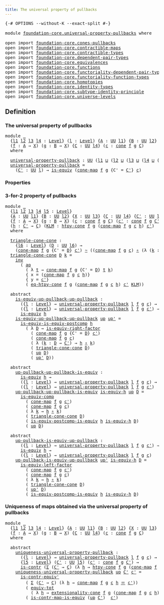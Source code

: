 ```yaml
---
title: The universal property of pullbacks
---
```


<pre class="Agda"><a id="61" class="Symbol">{-#</a> <a id="65" class="Keyword">OPTIONS</a> <a id="73" class="Pragma">--without-K</a> <a id="85" class="Pragma">--exact-split</a> <a id="99" class="Symbol">#-}</a>

<a id="104" class="Keyword">module</a> <a id="111" href="foundation-core.universal-property-pullbacks.html" class="Module">foundation-core.universal-property-pullbacks</a> <a id="156" class="Keyword">where</a>

<a id="163" class="Keyword">open</a> <a id="168" class="Keyword">import</a> <a id="175" href="foundation-core.cones-pullbacks.html" class="Module">foundation-core.cones-pullbacks</a>
<a id="207" class="Keyword">open</a> <a id="212" class="Keyword">import</a> <a id="219" href="foundation-core.contractible-maps.html" class="Module">foundation-core.contractible-maps</a>
<a id="253" class="Keyword">open</a> <a id="258" class="Keyword">import</a> <a id="265" href="foundation-core.contractible-types.html" class="Module">foundation-core.contractible-types</a>
<a id="300" class="Keyword">open</a> <a id="305" class="Keyword">import</a> <a id="312" href="foundation-core.dependent-pair-types.html" class="Module">foundation-core.dependent-pair-types</a>
<a id="349" class="Keyword">open</a> <a id="354" class="Keyword">import</a> <a id="361" href="foundation-core.equivalences.html" class="Module">foundation-core.equivalences</a>
<a id="390" class="Keyword">open</a> <a id="395" class="Keyword">import</a> <a id="402" href="foundation-core.functions.html" class="Module">foundation-core.functions</a>
<a id="428" class="Keyword">open</a> <a id="433" class="Keyword">import</a> <a id="440" href="foundation-core.functoriality-dependent-pair-types.html" class="Module">foundation-core.functoriality-dependent-pair-types</a>
<a id="491" class="Keyword">open</a> <a id="496" class="Keyword">import</a> <a id="503" href="foundation-core.functoriality-function-types.html" class="Module">foundation-core.functoriality-function-types</a>
<a id="548" class="Keyword">open</a> <a id="553" class="Keyword">import</a> <a id="560" href="foundation-core.homotopies.html" class="Module">foundation-core.homotopies</a>
<a id="587" class="Keyword">open</a> <a id="592" class="Keyword">import</a> <a id="599" href="foundation-core.identity-types.html" class="Module">foundation-core.identity-types</a>
<a id="630" class="Keyword">open</a> <a id="635" class="Keyword">import</a> <a id="642" href="foundation-core.subtype-identity-principle.html" class="Module">foundation-core.subtype-identity-principle</a>
<a id="685" class="Keyword">open</a> <a id="690" class="Keyword">import</a> <a id="697" href="foundation-core.universe-levels.html" class="Module">foundation-core.universe-levels</a>
</pre>
## Definition

### The universal property of pullbacks

<pre class="Agda"><a id="798" class="Keyword">module</a> <a id="805" href="foundation-core.universal-property-pullbacks.html#805" class="Module">_</a>
  <a id="809" class="Symbol">{</a><a id="810" href="foundation-core.universal-property-pullbacks.html#810" class="Bound">l1</a> <a id="813" href="foundation-core.universal-property-pullbacks.html#813" class="Bound">l2</a> <a id="816" href="foundation-core.universal-property-pullbacks.html#816" class="Bound">l3</a> <a id="819" href="foundation-core.universal-property-pullbacks.html#819" class="Bound">l4</a> <a id="822" class="Symbol">:</a> <a id="824" href="Agda.Primitive.html#597" class="Postulate">Level</a><a id="829" class="Symbol">}</a> <a id="831" class="Symbol">(</a><a id="832" href="foundation-core.universal-property-pullbacks.html#832" class="Bound">l</a> <a id="834" class="Symbol">:</a> <a id="836" href="Agda.Primitive.html#597" class="Postulate">Level</a><a id="841" class="Symbol">)</a> <a id="843" class="Symbol">{</a><a id="844" href="foundation-core.universal-property-pullbacks.html#844" class="Bound">A</a> <a id="846" class="Symbol">:</a> <a id="848" href="foundation-core.universe-levels.html#235" class="Primitive">UU</a> <a id="851" href="foundation-core.universal-property-pullbacks.html#810" class="Bound">l1</a><a id="853" class="Symbol">}</a> <a id="855" class="Symbol">{</a><a id="856" href="foundation-core.universal-property-pullbacks.html#856" class="Bound">B</a> <a id="858" class="Symbol">:</a> <a id="860" href="foundation-core.universe-levels.html#235" class="Primitive">UU</a> <a id="863" href="foundation-core.universal-property-pullbacks.html#813" class="Bound">l2</a><a id="865" class="Symbol">}</a> <a id="867" class="Symbol">{</a><a id="868" href="foundation-core.universal-property-pullbacks.html#868" class="Bound">X</a> <a id="870" class="Symbol">:</a> <a id="872" href="foundation-core.universe-levels.html#235" class="Primitive">UU</a> <a id="875" href="foundation-core.universal-property-pullbacks.html#816" class="Bound">l3</a><a id="877" class="Symbol">}</a>
  <a id="881" class="Symbol">(</a><a id="882" href="foundation-core.universal-property-pullbacks.html#882" class="Bound">f</a> <a id="884" class="Symbol">:</a> <a id="886" href="foundation-core.universal-property-pullbacks.html#844" class="Bound">A</a> <a id="888" class="Symbol">→</a> <a id="890" href="foundation-core.universal-property-pullbacks.html#868" class="Bound">X</a><a id="891" class="Symbol">)</a> <a id="893" class="Symbol">(</a><a id="894" href="foundation-core.universal-property-pullbacks.html#894" class="Bound">g</a> <a id="896" class="Symbol">:</a> <a id="898" href="foundation-core.universal-property-pullbacks.html#856" class="Bound">B</a> <a id="900" class="Symbol">→</a> <a id="902" href="foundation-core.universal-property-pullbacks.html#868" class="Bound">X</a><a id="903" class="Symbol">)</a> <a id="905" class="Symbol">{</a><a id="906" href="foundation-core.universal-property-pullbacks.html#906" class="Bound">C</a> <a id="908" class="Symbol">:</a> <a id="910" href="foundation-core.universe-levels.html#235" class="Primitive">UU</a> <a id="913" href="foundation-core.universal-property-pullbacks.html#819" class="Bound">l4</a><a id="915" class="Symbol">}</a> <a id="917" class="Symbol">(</a><a id="918" href="foundation-core.universal-property-pullbacks.html#918" class="Bound">c</a> <a id="920" class="Symbol">:</a> <a id="922" href="foundation-core.cones-pullbacks.html#1379" class="Function">cone</a> <a id="927" href="foundation-core.universal-property-pullbacks.html#882" class="Bound">f</a> <a id="929" href="foundation-core.universal-property-pullbacks.html#894" class="Bound">g</a> <a id="931" href="foundation-core.universal-property-pullbacks.html#906" class="Bound">C</a><a id="932" class="Symbol">)</a>
  <a id="936" class="Keyword">where</a>
  
  <a id="947" href="foundation-core.universal-property-pullbacks.html#947" class="Function">universal-property-pullback</a> <a id="975" class="Symbol">:</a> <a id="977" href="foundation-core.universe-levels.html#235" class="Primitive">UU</a> <a id="980" class="Symbol">(</a><a id="981" href="foundation-core.universal-property-pullbacks.html#810" class="Bound">l1</a> <a id="984" href="Agda.Primitive.html#810" class="Primitive Operator">⊔</a> <a id="986" class="Symbol">(</a><a id="987" href="foundation-core.universal-property-pullbacks.html#813" class="Bound">l2</a> <a id="990" href="Agda.Primitive.html#810" class="Primitive Operator">⊔</a> <a id="992" class="Symbol">(</a><a id="993" href="foundation-core.universal-property-pullbacks.html#816" class="Bound">l3</a> <a id="996" href="Agda.Primitive.html#810" class="Primitive Operator">⊔</a> <a id="998" class="Symbol">(</a><a id="999" href="foundation-core.universal-property-pullbacks.html#819" class="Bound">l4</a> <a id="1002" href="Agda.Primitive.html#810" class="Primitive Operator">⊔</a> <a id="1004" class="Symbol">(</a><a id="1005" href="Agda.Primitive.html#780" class="Primitive">lsuc</a> <a id="1010" href="foundation-core.universal-property-pullbacks.html#832" class="Bound">l</a><a id="1011" class="Symbol">)))))</a>
  <a id="1019" href="foundation-core.universal-property-pullbacks.html#947" class="Function">universal-property-pullback</a> <a id="1047" class="Symbol">=</a>
    <a id="1053" class="Symbol">(</a><a id="1054" href="foundation-core.universal-property-pullbacks.html#1054" class="Bound">C&#39;</a> <a id="1057" class="Symbol">:</a> <a id="1059" href="foundation-core.universe-levels.html#235" class="Primitive">UU</a> <a id="1062" href="foundation-core.universal-property-pullbacks.html#832" class="Bound">l</a><a id="1063" class="Symbol">)</a> <a id="1065" class="Symbol">→</a> <a id="1067" href="foundation-core.equivalences.html#1556" class="Function">is-equiv</a> <a id="1076" class="Symbol">(</a><a id="1077" href="foundation-core.cones-pullbacks.html#5241" class="Function">cone-map</a> <a id="1086" href="foundation-core.universal-property-pullbacks.html#882" class="Bound">f</a> <a id="1088" href="foundation-core.universal-property-pullbacks.html#894" class="Bound">g</a> <a id="1090" class="Symbol">{</a><a id="1091" class="Argument">C&#39;</a> <a id="1094" class="Symbol">=</a> <a id="1096" href="foundation-core.universal-property-pullbacks.html#1054" class="Bound">C&#39;</a><a id="1098" class="Symbol">}</a> <a id="1100" href="foundation-core.universal-property-pullbacks.html#918" class="Bound">c</a><a id="1101" class="Symbol">)</a>
</pre>
### Properties

### 3-for-2 property of pullbacks

<pre class="Agda"><a id="1167" class="Keyword">module</a> <a id="1174" href="foundation-core.universal-property-pullbacks.html#1174" class="Module">_</a>
  <a id="1178" class="Symbol">{</a><a id="1179" href="foundation-core.universal-property-pullbacks.html#1179" class="Bound">l1</a> <a id="1182" href="foundation-core.universal-property-pullbacks.html#1182" class="Bound">l2</a> <a id="1185" href="foundation-core.universal-property-pullbacks.html#1185" class="Bound">l3</a> <a id="1188" href="foundation-core.universal-property-pullbacks.html#1188" class="Bound">l4</a> <a id="1191" href="foundation-core.universal-property-pullbacks.html#1191" class="Bound">l5</a> <a id="1194" class="Symbol">:</a> <a id="1196" href="Agda.Primitive.html#597" class="Postulate">Level</a><a id="1201" class="Symbol">}</a>
  <a id="1205" class="Symbol">{</a><a id="1206" href="foundation-core.universal-property-pullbacks.html#1206" class="Bound">A</a> <a id="1208" class="Symbol">:</a> <a id="1210" href="foundation-core.universe-levels.html#235" class="Primitive">UU</a> <a id="1213" href="foundation-core.universal-property-pullbacks.html#1179" class="Bound">l1</a><a id="1215" class="Symbol">}</a> <a id="1217" class="Symbol">{</a><a id="1218" href="foundation-core.universal-property-pullbacks.html#1218" class="Bound">B</a> <a id="1220" class="Symbol">:</a> <a id="1222" href="foundation-core.universe-levels.html#235" class="Primitive">UU</a> <a id="1225" href="foundation-core.universal-property-pullbacks.html#1182" class="Bound">l2</a><a id="1227" class="Symbol">}</a> <a id="1229" class="Symbol">{</a><a id="1230" href="foundation-core.universal-property-pullbacks.html#1230" class="Bound">X</a> <a id="1232" class="Symbol">:</a> <a id="1234" href="foundation-core.universe-levels.html#235" class="Primitive">UU</a> <a id="1237" href="foundation-core.universal-property-pullbacks.html#1185" class="Bound">l3</a><a id="1239" class="Symbol">}</a> <a id="1241" class="Symbol">{</a><a id="1242" href="foundation-core.universal-property-pullbacks.html#1242" class="Bound">C</a> <a id="1244" class="Symbol">:</a> <a id="1246" href="foundation-core.universe-levels.html#235" class="Primitive">UU</a> <a id="1249" href="foundation-core.universal-property-pullbacks.html#1188" class="Bound">l4</a><a id="1251" class="Symbol">}</a> <a id="1253" class="Symbol">{</a><a id="1254" href="foundation-core.universal-property-pullbacks.html#1254" class="Bound">C&#39;</a> <a id="1257" class="Symbol">:</a> <a id="1259" href="foundation-core.universe-levels.html#235" class="Primitive">UU</a> <a id="1262" href="foundation-core.universal-property-pullbacks.html#1191" class="Bound">l5</a><a id="1264" class="Symbol">}</a>
  <a id="1268" class="Symbol">{</a><a id="1269" href="foundation-core.universal-property-pullbacks.html#1269" class="Bound">f</a> <a id="1271" class="Symbol">:</a> <a id="1273" href="foundation-core.universal-property-pullbacks.html#1206" class="Bound">A</a> <a id="1275" class="Symbol">→</a> <a id="1277" href="foundation-core.universal-property-pullbacks.html#1230" class="Bound">X</a><a id="1278" class="Symbol">}</a> <a id="1280" class="Symbol">{</a><a id="1281" href="foundation-core.universal-property-pullbacks.html#1281" class="Bound">g</a> <a id="1283" class="Symbol">:</a> <a id="1285" href="foundation-core.universal-property-pullbacks.html#1218" class="Bound">B</a> <a id="1287" class="Symbol">→</a> <a id="1289" href="foundation-core.universal-property-pullbacks.html#1230" class="Bound">X</a><a id="1290" class="Symbol">}</a> <a id="1292" class="Symbol">(</a><a id="1293" href="foundation-core.universal-property-pullbacks.html#1293" class="Bound">c</a> <a id="1295" class="Symbol">:</a> <a id="1297" href="foundation-core.cones-pullbacks.html#1379" class="Function">cone</a> <a id="1302" href="foundation-core.universal-property-pullbacks.html#1269" class="Bound">f</a> <a id="1304" href="foundation-core.universal-property-pullbacks.html#1281" class="Bound">g</a> <a id="1306" href="foundation-core.universal-property-pullbacks.html#1242" class="Bound">C</a><a id="1307" class="Symbol">)</a> <a id="1309" class="Symbol">(</a><a id="1310" href="foundation-core.universal-property-pullbacks.html#1310" class="Bound">c&#39;</a> <a id="1313" class="Symbol">:</a> <a id="1315" href="foundation-core.cones-pullbacks.html#1379" class="Function">cone</a> <a id="1320" href="foundation-core.universal-property-pullbacks.html#1269" class="Bound">f</a> <a id="1322" href="foundation-core.universal-property-pullbacks.html#1281" class="Bound">g</a> <a id="1324" href="foundation-core.universal-property-pullbacks.html#1254" class="Bound">C&#39;</a><a id="1326" class="Symbol">)</a>
  <a id="1330" class="Symbol">(</a><a id="1331" href="foundation-core.universal-property-pullbacks.html#1331" class="Bound">h</a> <a id="1333" class="Symbol">:</a> <a id="1335" href="foundation-core.universal-property-pullbacks.html#1254" class="Bound">C&#39;</a> <a id="1338" class="Symbol">→</a> <a id="1340" href="foundation-core.universal-property-pullbacks.html#1242" class="Bound">C</a><a id="1341" class="Symbol">)</a> <a id="1343" class="Symbol">(</a><a id="1344" href="foundation-core.universal-property-pullbacks.html#1344" class="Bound">KLM</a> <a id="1348" class="Symbol">:</a> <a id="1350" href="foundation-core.cones-pullbacks.html#3310" class="Function">htpy-cone</a> <a id="1360" href="foundation-core.universal-property-pullbacks.html#1269" class="Bound">f</a> <a id="1362" href="foundation-core.universal-property-pullbacks.html#1281" class="Bound">g</a> <a id="1364" class="Symbol">(</a><a id="1365" href="foundation-core.cones-pullbacks.html#5241" class="Function">cone-map</a> <a id="1374" href="foundation-core.universal-property-pullbacks.html#1269" class="Bound">f</a> <a id="1376" href="foundation-core.universal-property-pullbacks.html#1281" class="Bound">g</a> <a id="1378" href="foundation-core.universal-property-pullbacks.html#1293" class="Bound">c</a> <a id="1380" href="foundation-core.universal-property-pullbacks.html#1331" class="Bound">h</a><a id="1381" class="Symbol">)</a> <a id="1383" href="foundation-core.universal-property-pullbacks.html#1310" class="Bound">c&#39;</a><a id="1385" class="Symbol">)</a>
  <a id="1389" class="Keyword">where</a>
  
  <a id="1400" href="foundation-core.universal-property-pullbacks.html#1400" class="Function">triangle-cone-cone</a> <a id="1419" class="Symbol">:</a>
    <a id="1425" class="Symbol">{</a><a id="1426" href="foundation-core.universal-property-pullbacks.html#1426" class="Bound">l6</a> <a id="1429" class="Symbol">:</a> <a id="1431" href="Agda.Primitive.html#597" class="Postulate">Level</a><a id="1436" class="Symbol">}</a> <a id="1438" class="Symbol">(</a><a id="1439" href="foundation-core.universal-property-pullbacks.html#1439" class="Bound">D</a> <a id="1441" class="Symbol">:</a> <a id="1443" href="foundation-core.universe-levels.html#235" class="Primitive">UU</a> <a id="1446" href="foundation-core.universal-property-pullbacks.html#1426" class="Bound">l6</a><a id="1448" class="Symbol">)</a> <a id="1450" class="Symbol">→</a>
    <a id="1456" class="Symbol">(</a><a id="1457" href="foundation-core.cones-pullbacks.html#5241" class="Function">cone-map</a> <a id="1466" href="foundation-core.universal-property-pullbacks.html#1269" class="Bound">f</a> <a id="1468" href="foundation-core.universal-property-pullbacks.html#1281" class="Bound">g</a> <a id="1470" class="Symbol">{</a><a id="1471" class="Argument">C&#39;</a> <a id="1474" class="Symbol">=</a> <a id="1476" href="foundation-core.universal-property-pullbacks.html#1439" class="Bound">D</a><a id="1477" class="Symbol">}</a> <a id="1479" href="foundation-core.universal-property-pullbacks.html#1310" class="Bound">c&#39;</a><a id="1481" class="Symbol">)</a> <a id="1483" href="foundation-core.homotopies.html#627" class="Function Operator">~</a> <a id="1485" class="Symbol">((</a><a id="1487" href="foundation-core.cones-pullbacks.html#5241" class="Function">cone-map</a> <a id="1496" href="foundation-core.universal-property-pullbacks.html#1269" class="Bound">f</a> <a id="1498" href="foundation-core.universal-property-pullbacks.html#1281" class="Bound">g</a> <a id="1500" href="foundation-core.universal-property-pullbacks.html#1293" class="Bound">c</a><a id="1501" class="Symbol">)</a> <a id="1503" href="foundation-core.functions.html#420" class="Function Operator">∘</a> <a id="1505" class="Symbol">(λ</a> <a id="1508" class="Symbol">(</a><a id="1509" href="foundation-core.universal-property-pullbacks.html#1509" class="Bound">k</a> <a id="1511" class="Symbol">:</a> <a id="1513" href="foundation-core.universal-property-pullbacks.html#1439" class="Bound">D</a> <a id="1515" class="Symbol">→</a> <a id="1517" href="foundation-core.universal-property-pullbacks.html#1254" class="Bound">C&#39;</a><a id="1519" class="Symbol">)</a> <a id="1521" class="Symbol">→</a> <a id="1523" href="foundation-core.universal-property-pullbacks.html#1331" class="Bound">h</a> <a id="1525" href="foundation-core.functions.html#420" class="Function Operator">∘</a> <a id="1527" href="foundation-core.universal-property-pullbacks.html#1509" class="Bound">k</a><a id="1528" class="Symbol">))</a>
  <a id="1533" href="foundation-core.universal-property-pullbacks.html#1400" class="Function">triangle-cone-cone</a> <a id="1552" href="foundation-core.universal-property-pullbacks.html#1552" class="Bound">D</a> <a id="1554" href="foundation-core.universal-property-pullbacks.html#1554" class="Bound">k</a> <a id="1556" class="Symbol">=</a> 
    <a id="1563" href="foundation-core.identity-types.html#2729" class="Function">inv</a>
      <a id="1573" class="Symbol">(</a> <a id="1575" href="foundation-core.identity-types.html#4003" class="Function">ap</a>
        <a id="1586" class="Symbol">(</a> <a id="1588" class="Symbol">λ</a> <a id="1590" href="foundation-core.universal-property-pullbacks.html#1590" class="Bound">t</a> <a id="1592" class="Symbol">→</a> <a id="1594" href="foundation-core.cones-pullbacks.html#5241" class="Function">cone-map</a> <a id="1603" href="foundation-core.universal-property-pullbacks.html#1269" class="Bound">f</a> <a id="1605" href="foundation-core.universal-property-pullbacks.html#1281" class="Bound">g</a> <a id="1607" class="Symbol">{</a><a id="1608" class="Argument">C&#39;</a> <a id="1611" class="Symbol">=</a> <a id="1613" href="foundation-core.universal-property-pullbacks.html#1552" class="Bound">D</a><a id="1614" class="Symbol">}</a> <a id="1616" href="foundation-core.universal-property-pullbacks.html#1590" class="Bound">t</a> <a id="1618" href="foundation-core.universal-property-pullbacks.html#1554" class="Bound">k</a><a id="1619" class="Symbol">)</a>
        <a id="1629" class="Symbol">{</a> <a id="1631" class="Argument">x</a> <a id="1633" class="Symbol">=</a> <a id="1635" class="Symbol">(</a><a id="1636" href="foundation-core.cones-pullbacks.html#5241" class="Function">cone-map</a> <a id="1645" href="foundation-core.universal-property-pullbacks.html#1269" class="Bound">f</a> <a id="1647" href="foundation-core.universal-property-pullbacks.html#1281" class="Bound">g</a> <a id="1649" href="foundation-core.universal-property-pullbacks.html#1293" class="Bound">c</a> <a id="1651" href="foundation-core.universal-property-pullbacks.html#1331" class="Bound">h</a><a id="1652" class="Symbol">)}</a>
        <a id="1663" class="Symbol">{</a> <a id="1665" class="Argument">y</a> <a id="1667" class="Symbol">=</a> <a id="1669" href="foundation-core.universal-property-pullbacks.html#1310" class="Bound">c&#39;</a><a id="1671" class="Symbol">}</a>
        <a id="1681" class="Symbol">(</a> <a id="1683" href="foundation-core.cones-pullbacks.html#4975" class="Function">eq-htpy-cone</a> <a id="1696" href="foundation-core.universal-property-pullbacks.html#1269" class="Bound">f</a> <a id="1698" href="foundation-core.universal-property-pullbacks.html#1281" class="Bound">g</a> <a id="1700" class="Symbol">(</a><a id="1701" href="foundation-core.cones-pullbacks.html#5241" class="Function">cone-map</a> <a id="1710" href="foundation-core.universal-property-pullbacks.html#1269" class="Bound">f</a> <a id="1712" href="foundation-core.universal-property-pullbacks.html#1281" class="Bound">g</a> <a id="1714" href="foundation-core.universal-property-pullbacks.html#1293" class="Bound">c</a> <a id="1716" href="foundation-core.universal-property-pullbacks.html#1331" class="Bound">h</a><a id="1717" class="Symbol">)</a> <a id="1719" href="foundation-core.universal-property-pullbacks.html#1310" class="Bound">c&#39;</a> <a id="1722" href="foundation-core.universal-property-pullbacks.html#1344" class="Bound">KLM</a><a id="1725" class="Symbol">))</a>

  <a id="1731" class="Keyword">abstract</a>
    <a id="1744" href="foundation-core.universal-property-pullbacks.html#1744" class="Function">is-equiv-up-pullback-up-pullback</a> <a id="1777" class="Symbol">:</a>
      <a id="1785" class="Symbol">({</a><a id="1787" href="foundation-core.universal-property-pullbacks.html#1787" class="Bound">l</a> <a id="1789" class="Symbol">:</a> <a id="1791" href="Agda.Primitive.html#597" class="Postulate">Level</a><a id="1796" class="Symbol">}</a> <a id="1798" class="Symbol">→</a> <a id="1800" href="foundation-core.universal-property-pullbacks.html#947" class="Function">universal-property-pullback</a> <a id="1828" href="foundation-core.universal-property-pullbacks.html#1787" class="Bound">l</a> <a id="1830" href="foundation-core.universal-property-pullbacks.html#1269" class="Bound">f</a> <a id="1832" href="foundation-core.universal-property-pullbacks.html#1281" class="Bound">g</a> <a id="1834" href="foundation-core.universal-property-pullbacks.html#1293" class="Bound">c</a><a id="1835" class="Symbol">)</a> <a id="1837" class="Symbol">→</a>
      <a id="1845" class="Symbol">({</a><a id="1847" href="foundation-core.universal-property-pullbacks.html#1847" class="Bound">l</a> <a id="1849" class="Symbol">:</a> <a id="1851" href="Agda.Primitive.html#597" class="Postulate">Level</a><a id="1856" class="Symbol">}</a> <a id="1858" class="Symbol">→</a> <a id="1860" href="foundation-core.universal-property-pullbacks.html#947" class="Function">universal-property-pullback</a> <a id="1888" href="foundation-core.universal-property-pullbacks.html#1847" class="Bound">l</a> <a id="1890" href="foundation-core.universal-property-pullbacks.html#1269" class="Bound">f</a> <a id="1892" href="foundation-core.universal-property-pullbacks.html#1281" class="Bound">g</a> <a id="1894" href="foundation-core.universal-property-pullbacks.html#1310" class="Bound">c&#39;</a><a id="1896" class="Symbol">)</a> <a id="1898" class="Symbol">→</a>
      <a id="1906" href="foundation-core.equivalences.html#1556" class="Function">is-equiv</a> <a id="1915" href="foundation-core.universal-property-pullbacks.html#1331" class="Bound">h</a>
    <a id="1921" href="foundation-core.universal-property-pullbacks.html#1744" class="Function">is-equiv-up-pullback-up-pullback</a> <a id="1954" href="foundation-core.universal-property-pullbacks.html#1954" class="Bound">up</a> <a id="1957" href="foundation-core.universal-property-pullbacks.html#1957" class="Bound">up&#39;</a> <a id="1961" class="Symbol">=</a>
      <a id="1969" href="foundation-core.functoriality-function-types.html#1654" class="Function">is-equiv-is-equiv-postcomp</a> <a id="1996" href="foundation-core.universal-property-pullbacks.html#1331" class="Bound">h</a>
        <a id="2006" class="Symbol">(</a> <a id="2008" class="Symbol">λ</a> <a id="2010" href="foundation-core.universal-property-pullbacks.html#2010" class="Bound">D</a> <a id="2012" class="Symbol">→</a> <a id="2014" href="foundation-core.equivalences.html#8882" class="Function">is-equiv-right-factor</a>
          <a id="2046" class="Symbol">(</a> <a id="2048" href="foundation-core.cones-pullbacks.html#5241" class="Function">cone-map</a> <a id="2057" href="foundation-core.universal-property-pullbacks.html#1269" class="Bound">f</a> <a id="2059" href="foundation-core.universal-property-pullbacks.html#1281" class="Bound">g</a> <a id="2061" class="Symbol">{</a><a id="2062" class="Argument">C&#39;</a> <a id="2065" class="Symbol">=</a> <a id="2067" href="foundation-core.universal-property-pullbacks.html#2010" class="Bound">D</a><a id="2068" class="Symbol">}</a> <a id="2070" href="foundation-core.universal-property-pullbacks.html#1310" class="Bound">c&#39;</a><a id="2072" class="Symbol">)</a>
          <a id="2084" class="Symbol">(</a> <a id="2086" href="foundation-core.cones-pullbacks.html#5241" class="Function">cone-map</a> <a id="2095" href="foundation-core.universal-property-pullbacks.html#1269" class="Bound">f</a> <a id="2097" href="foundation-core.universal-property-pullbacks.html#1281" class="Bound">g</a> <a id="2099" href="foundation-core.universal-property-pullbacks.html#1293" class="Bound">c</a><a id="2100" class="Symbol">)</a>
          <a id="2112" class="Symbol">(</a> <a id="2114" class="Symbol">λ</a> <a id="2116" class="Symbol">(</a><a id="2117" href="foundation-core.universal-property-pullbacks.html#2117" class="Bound">k</a> <a id="2119" class="Symbol">:</a> <a id="2121" href="foundation-core.universal-property-pullbacks.html#2010" class="Bound">D</a> <a id="2123" class="Symbol">→</a> <a id="2125" href="foundation-core.universal-property-pullbacks.html#1254" class="Bound">C&#39;</a><a id="2127" class="Symbol">)</a> <a id="2129" class="Symbol">→</a> <a id="2131" href="foundation-core.universal-property-pullbacks.html#1331" class="Bound">h</a> <a id="2133" href="foundation-core.functions.html#420" class="Function Operator">∘</a> <a id="2135" href="foundation-core.universal-property-pullbacks.html#2117" class="Bound">k</a><a id="2136" class="Symbol">)</a>
          <a id="2148" class="Symbol">(</a> <a id="2150" href="foundation-core.universal-property-pullbacks.html#1400" class="Function">triangle-cone-cone</a> <a id="2169" href="foundation-core.universal-property-pullbacks.html#2010" class="Bound">D</a><a id="2170" class="Symbol">)</a>
          <a id="2182" class="Symbol">(</a> <a id="2184" href="foundation-core.universal-property-pullbacks.html#1954" class="Bound">up</a> <a id="2187" href="foundation-core.universal-property-pullbacks.html#2010" class="Bound">D</a><a id="2188" class="Symbol">)</a>
          <a id="2200" class="Symbol">(</a> <a id="2202" href="foundation-core.universal-property-pullbacks.html#1957" class="Bound">up&#39;</a> <a id="2206" href="foundation-core.universal-property-pullbacks.html#2010" class="Bound">D</a><a id="2207" class="Symbol">))</a>

  <a id="2213" class="Keyword">abstract</a>
    <a id="2226" href="foundation-core.universal-property-pullbacks.html#2226" class="Function">up-pullback-up-pullback-is-equiv</a> <a id="2259" class="Symbol">:</a>
      <a id="2267" href="foundation-core.equivalences.html#1556" class="Function">is-equiv</a> <a id="2276" href="foundation-core.universal-property-pullbacks.html#1331" class="Bound">h</a> <a id="2278" class="Symbol">→</a>
      <a id="2286" class="Symbol">({</a><a id="2288" href="foundation-core.universal-property-pullbacks.html#2288" class="Bound">l</a> <a id="2290" class="Symbol">:</a> <a id="2292" href="Agda.Primitive.html#597" class="Postulate">Level</a><a id="2297" class="Symbol">}</a> <a id="2299" class="Symbol">→</a> <a id="2301" href="foundation-core.universal-property-pullbacks.html#947" class="Function">universal-property-pullback</a> <a id="2329" href="foundation-core.universal-property-pullbacks.html#2288" class="Bound">l</a> <a id="2331" href="foundation-core.universal-property-pullbacks.html#1269" class="Bound">f</a> <a id="2333" href="foundation-core.universal-property-pullbacks.html#1281" class="Bound">g</a> <a id="2335" href="foundation-core.universal-property-pullbacks.html#1293" class="Bound">c</a><a id="2336" class="Symbol">)</a> <a id="2338" class="Symbol">→</a>
      <a id="2346" class="Symbol">({</a><a id="2348" href="foundation-core.universal-property-pullbacks.html#2348" class="Bound">l</a> <a id="2350" class="Symbol">:</a> <a id="2352" href="Agda.Primitive.html#597" class="Postulate">Level</a><a id="2357" class="Symbol">}</a> <a id="2359" class="Symbol">→</a> <a id="2361" href="foundation-core.universal-property-pullbacks.html#947" class="Function">universal-property-pullback</a> <a id="2389" href="foundation-core.universal-property-pullbacks.html#2348" class="Bound">l</a> <a id="2391" href="foundation-core.universal-property-pullbacks.html#1269" class="Bound">f</a> <a id="2393" href="foundation-core.universal-property-pullbacks.html#1281" class="Bound">g</a> <a id="2395" href="foundation-core.universal-property-pullbacks.html#1310" class="Bound">c&#39;</a><a id="2397" class="Symbol">)</a>
    <a id="2403" href="foundation-core.universal-property-pullbacks.html#2226" class="Function">up-pullback-up-pullback-is-equiv</a> <a id="2436" href="foundation-core.universal-property-pullbacks.html#2436" class="Bound">is-equiv-h</a> <a id="2447" href="foundation-core.universal-property-pullbacks.html#2447" class="Bound">up</a> <a id="2450" href="foundation-core.universal-property-pullbacks.html#2450" class="Bound">D</a> <a id="2452" class="Symbol">=</a>
      <a id="2460" href="foundation-core.equivalences.html#7197" class="Function">is-equiv-comp</a>
        <a id="2482" class="Symbol">(</a> <a id="2484" href="foundation-core.cones-pullbacks.html#5241" class="Function">cone-map</a> <a id="2493" href="foundation-core.universal-property-pullbacks.html#1269" class="Bound">f</a> <a id="2495" href="foundation-core.universal-property-pullbacks.html#1281" class="Bound">g</a> <a id="2497" href="foundation-core.universal-property-pullbacks.html#1310" class="Bound">c&#39;</a><a id="2499" class="Symbol">)</a>
        <a id="2509" class="Symbol">(</a> <a id="2511" href="foundation-core.cones-pullbacks.html#5241" class="Function">cone-map</a> <a id="2520" href="foundation-core.universal-property-pullbacks.html#1269" class="Bound">f</a> <a id="2522" href="foundation-core.universal-property-pullbacks.html#1281" class="Bound">g</a> <a id="2524" href="foundation-core.universal-property-pullbacks.html#1293" class="Bound">c</a><a id="2525" class="Symbol">)</a>
        <a id="2535" class="Symbol">(</a> <a id="2537" class="Symbol">λ</a> <a id="2539" href="foundation-core.universal-property-pullbacks.html#2539" class="Bound">k</a> <a id="2541" class="Symbol">→</a> <a id="2543" href="foundation-core.universal-property-pullbacks.html#1331" class="Bound">h</a> <a id="2545" href="foundation-core.functions.html#420" class="Function Operator">∘</a> <a id="2547" href="foundation-core.universal-property-pullbacks.html#2539" class="Bound">k</a><a id="2548" class="Symbol">)</a>
        <a id="2558" class="Symbol">(</a> <a id="2560" href="foundation-core.universal-property-pullbacks.html#1400" class="Function">triangle-cone-cone</a> <a id="2579" href="foundation-core.universal-property-pullbacks.html#2450" class="Bound">D</a><a id="2580" class="Symbol">)</a>
        <a id="2590" class="Symbol">(</a> <a id="2592" href="foundation-core.functoriality-function-types.html#2668" class="Function">is-equiv-postcomp-is-equiv</a> <a id="2619" href="foundation-core.universal-property-pullbacks.html#1331" class="Bound">h</a> <a id="2621" href="foundation-core.universal-property-pullbacks.html#2436" class="Bound">is-equiv-h</a> <a id="2632" href="foundation-core.universal-property-pullbacks.html#2450" class="Bound">D</a><a id="2633" class="Symbol">)</a>
        <a id="2643" class="Symbol">(</a> <a id="2645" href="foundation-core.universal-property-pullbacks.html#2447" class="Bound">up</a> <a id="2648" href="foundation-core.universal-property-pullbacks.html#2450" class="Bound">D</a><a id="2649" class="Symbol">)</a>

  <a id="2654" class="Keyword">abstract</a>
    <a id="2667" href="foundation-core.universal-property-pullbacks.html#2667" class="Function">up-pullback-is-equiv-up-pullback</a> <a id="2700" class="Symbol">:</a>
      <a id="2708" class="Symbol">({</a><a id="2710" href="foundation-core.universal-property-pullbacks.html#2710" class="Bound">l</a> <a id="2712" class="Symbol">:</a> <a id="2714" href="Agda.Primitive.html#597" class="Postulate">Level</a><a id="2719" class="Symbol">}</a> <a id="2721" class="Symbol">→</a> <a id="2723" href="foundation-core.universal-property-pullbacks.html#947" class="Function">universal-property-pullback</a> <a id="2751" href="foundation-core.universal-property-pullbacks.html#2710" class="Bound">l</a> <a id="2753" href="foundation-core.universal-property-pullbacks.html#1269" class="Bound">f</a> <a id="2755" href="foundation-core.universal-property-pullbacks.html#1281" class="Bound">g</a> <a id="2757" href="foundation-core.universal-property-pullbacks.html#1310" class="Bound">c&#39;</a><a id="2759" class="Symbol">)</a> <a id="2761" class="Symbol">→</a>
      <a id="2769" href="foundation-core.equivalences.html#1556" class="Function">is-equiv</a> <a id="2778" href="foundation-core.universal-property-pullbacks.html#1331" class="Bound">h</a> <a id="2780" class="Symbol">→</a>
      <a id="2788" class="Symbol">({</a><a id="2790" href="foundation-core.universal-property-pullbacks.html#2790" class="Bound">l</a> <a id="2792" class="Symbol">:</a> <a id="2794" href="Agda.Primitive.html#597" class="Postulate">Level</a><a id="2799" class="Symbol">}</a> <a id="2801" class="Symbol">→</a> <a id="2803" href="foundation-core.universal-property-pullbacks.html#947" class="Function">universal-property-pullback</a> <a id="2831" href="foundation-core.universal-property-pullbacks.html#2790" class="Bound">l</a> <a id="2833" href="foundation-core.universal-property-pullbacks.html#1269" class="Bound">f</a> <a id="2835" href="foundation-core.universal-property-pullbacks.html#1281" class="Bound">g</a> <a id="2837" href="foundation-core.universal-property-pullbacks.html#1293" class="Bound">c</a><a id="2838" class="Symbol">)</a>
    <a id="2844" href="foundation-core.universal-property-pullbacks.html#2667" class="Function">up-pullback-is-equiv-up-pullback</a> <a id="2877" href="foundation-core.universal-property-pullbacks.html#2877" class="Bound">up&#39;</a> <a id="2881" href="foundation-core.universal-property-pullbacks.html#2881" class="Bound">is-equiv-h</a> <a id="2892" href="foundation-core.universal-property-pullbacks.html#2892" class="Bound">D</a> <a id="2894" class="Symbol">=</a>
      <a id="2902" href="foundation-core.equivalences.html#8172" class="Function">is-equiv-left-factor</a>
        <a id="2931" class="Symbol">(</a> <a id="2933" href="foundation-core.cones-pullbacks.html#5241" class="Function">cone-map</a> <a id="2942" href="foundation-core.universal-property-pullbacks.html#1269" class="Bound">f</a> <a id="2944" href="foundation-core.universal-property-pullbacks.html#1281" class="Bound">g</a> <a id="2946" href="foundation-core.universal-property-pullbacks.html#1310" class="Bound">c&#39;</a><a id="2948" class="Symbol">)</a>
        <a id="2958" class="Symbol">(</a> <a id="2960" href="foundation-core.cones-pullbacks.html#5241" class="Function">cone-map</a> <a id="2969" href="foundation-core.universal-property-pullbacks.html#1269" class="Bound">f</a> <a id="2971" href="foundation-core.universal-property-pullbacks.html#1281" class="Bound">g</a> <a id="2973" href="foundation-core.universal-property-pullbacks.html#1293" class="Bound">c</a><a id="2974" class="Symbol">)</a>
        <a id="2984" class="Symbol">(</a> <a id="2986" class="Symbol">λ</a> <a id="2988" href="foundation-core.universal-property-pullbacks.html#2988" class="Bound">k</a> <a id="2990" class="Symbol">→</a> <a id="2992" href="foundation-core.universal-property-pullbacks.html#1331" class="Bound">h</a> <a id="2994" href="foundation-core.functions.html#420" class="Function Operator">∘</a> <a id="2996" href="foundation-core.universal-property-pullbacks.html#2988" class="Bound">k</a><a id="2997" class="Symbol">)</a>
        <a id="3007" class="Symbol">(</a> <a id="3009" href="foundation-core.universal-property-pullbacks.html#1400" class="Function">triangle-cone-cone</a> <a id="3028" href="foundation-core.universal-property-pullbacks.html#2892" class="Bound">D</a><a id="3029" class="Symbol">)</a>
        <a id="3039" class="Symbol">(</a> <a id="3041" href="foundation-core.universal-property-pullbacks.html#2877" class="Bound">up&#39;</a> <a id="3045" href="foundation-core.universal-property-pullbacks.html#2892" class="Bound">D</a><a id="3046" class="Symbol">)</a>
        <a id="3056" class="Symbol">(</a> <a id="3058" href="foundation-core.functoriality-function-types.html#2668" class="Function">is-equiv-postcomp-is-equiv</a> <a id="3085" href="foundation-core.universal-property-pullbacks.html#1331" class="Bound">h</a> <a id="3087" href="foundation-core.universal-property-pullbacks.html#2881" class="Bound">is-equiv-h</a> <a id="3098" href="foundation-core.universal-property-pullbacks.html#2892" class="Bound">D</a><a id="3099" class="Symbol">)</a>
</pre>
### Uniqueness of maps obtained via the universal property of pullbacks

<pre class="Agda"><a id="3187" class="Keyword">module</a> <a id="3194" href="foundation-core.universal-property-pullbacks.html#3194" class="Module">_</a>
  <a id="3198" class="Symbol">{</a><a id="3199" href="foundation-core.universal-property-pullbacks.html#3199" class="Bound">l1</a> <a id="3202" href="foundation-core.universal-property-pullbacks.html#3202" class="Bound">l2</a> <a id="3205" href="foundation-core.universal-property-pullbacks.html#3205" class="Bound">l3</a> <a id="3208" href="foundation-core.universal-property-pullbacks.html#3208" class="Bound">l4</a> <a id="3211" class="Symbol">:</a> <a id="3213" href="Agda.Primitive.html#597" class="Postulate">Level</a><a id="3218" class="Symbol">}</a> <a id="3220" class="Symbol">{</a><a id="3221" href="foundation-core.universal-property-pullbacks.html#3221" class="Bound">A</a> <a id="3223" class="Symbol">:</a> <a id="3225" href="foundation-core.universe-levels.html#235" class="Primitive">UU</a> <a id="3228" href="foundation-core.universal-property-pullbacks.html#3199" class="Bound">l1</a><a id="3230" class="Symbol">}</a> <a id="3232" class="Symbol">{</a><a id="3233" href="foundation-core.universal-property-pullbacks.html#3233" class="Bound">B</a> <a id="3235" class="Symbol">:</a> <a id="3237" href="foundation-core.universe-levels.html#235" class="Primitive">UU</a> <a id="3240" href="foundation-core.universal-property-pullbacks.html#3202" class="Bound">l2</a><a id="3242" class="Symbol">}</a> <a id="3244" class="Symbol">{</a><a id="3245" href="foundation-core.universal-property-pullbacks.html#3245" class="Bound">X</a> <a id="3247" class="Symbol">:</a> <a id="3249" href="foundation-core.universe-levels.html#235" class="Primitive">UU</a> <a id="3252" href="foundation-core.universal-property-pullbacks.html#3205" class="Bound">l3</a><a id="3254" class="Symbol">}</a>
  <a id="3258" class="Symbol">(</a><a id="3259" href="foundation-core.universal-property-pullbacks.html#3259" class="Bound">f</a> <a id="3261" class="Symbol">:</a> <a id="3263" href="foundation-core.universal-property-pullbacks.html#3221" class="Bound">A</a> <a id="3265" class="Symbol">→</a> <a id="3267" href="foundation-core.universal-property-pullbacks.html#3245" class="Bound">X</a><a id="3268" class="Symbol">)</a> <a id="3270" class="Symbol">(</a><a id="3271" href="foundation-core.universal-property-pullbacks.html#3271" class="Bound">g</a> <a id="3273" class="Symbol">:</a> <a id="3275" href="foundation-core.universal-property-pullbacks.html#3233" class="Bound">B</a> <a id="3277" class="Symbol">→</a> <a id="3279" href="foundation-core.universal-property-pullbacks.html#3245" class="Bound">X</a><a id="3280" class="Symbol">)</a> <a id="3282" class="Symbol">{</a><a id="3283" href="foundation-core.universal-property-pullbacks.html#3283" class="Bound">C</a> <a id="3285" class="Symbol">:</a> <a id="3287" href="foundation-core.universe-levels.html#235" class="Primitive">UU</a> <a id="3290" href="foundation-core.universal-property-pullbacks.html#3208" class="Bound">l4</a><a id="3292" class="Symbol">}</a> <a id="3294" class="Symbol">(</a><a id="3295" href="foundation-core.universal-property-pullbacks.html#3295" class="Bound">c</a> <a id="3297" class="Symbol">:</a> <a id="3299" href="foundation-core.cones-pullbacks.html#1379" class="Function">cone</a> <a id="3304" href="foundation-core.universal-property-pullbacks.html#3259" class="Bound">f</a> <a id="3306" href="foundation-core.universal-property-pullbacks.html#3271" class="Bound">g</a> <a id="3308" href="foundation-core.universal-property-pullbacks.html#3283" class="Bound">C</a><a id="3309" class="Symbol">)</a>
  <a id="3313" class="Keyword">where</a>

  <a id="3322" class="Keyword">abstract</a>
    <a id="3335" href="foundation-core.universal-property-pullbacks.html#3335" class="Function">uniqueness-universal-property-pullback</a> <a id="3374" class="Symbol">:</a>
      <a id="3382" class="Symbol">({</a><a id="3384" href="foundation-core.universal-property-pullbacks.html#3384" class="Bound">l</a> <a id="3386" class="Symbol">:</a> <a id="3388" href="Agda.Primitive.html#597" class="Postulate">Level</a><a id="3393" class="Symbol">}</a> <a id="3395" class="Symbol">→</a> <a id="3397" href="foundation-core.universal-property-pullbacks.html#947" class="Function">universal-property-pullback</a> <a id="3425" href="foundation-core.universal-property-pullbacks.html#3384" class="Bound">l</a> <a id="3427" href="foundation-core.universal-property-pullbacks.html#3259" class="Bound">f</a> <a id="3429" href="foundation-core.universal-property-pullbacks.html#3271" class="Bound">g</a> <a id="3431" href="foundation-core.universal-property-pullbacks.html#3295" class="Bound">c</a><a id="3432" class="Symbol">)</a> <a id="3434" class="Symbol">→</a>
      <a id="3442" class="Symbol">{</a><a id="3443" href="foundation-core.universal-property-pullbacks.html#3443" class="Bound">l5</a> <a id="3446" class="Symbol">:</a> <a id="3448" href="Agda.Primitive.html#597" class="Postulate">Level</a><a id="3453" class="Symbol">}</a> <a id="3455" class="Symbol">(</a><a id="3456" href="foundation-core.universal-property-pullbacks.html#3456" class="Bound">C&#39;</a> <a id="3459" class="Symbol">:</a> <a id="3461" href="foundation-core.universe-levels.html#235" class="Primitive">UU</a> <a id="3464" href="foundation-core.universal-property-pullbacks.html#3443" class="Bound">l5</a><a id="3466" class="Symbol">)</a> <a id="3468" class="Symbol">(</a><a id="3469" href="foundation-core.universal-property-pullbacks.html#3469" class="Bound">c&#39;</a> <a id="3472" class="Symbol">:</a> <a id="3474" href="foundation-core.cones-pullbacks.html#1379" class="Function">cone</a> <a id="3479" href="foundation-core.universal-property-pullbacks.html#3259" class="Bound">f</a> <a id="3481" href="foundation-core.universal-property-pullbacks.html#3271" class="Bound">g</a> <a id="3483" href="foundation-core.universal-property-pullbacks.html#3456" class="Bound">C&#39;</a><a id="3485" class="Symbol">)</a> <a id="3487" class="Symbol">→</a>
      <a id="3495" href="foundation-core.contractible-types.html#1006" class="Function">is-contr</a> <a id="3504" class="Symbol">(</a><a id="3505" href="foundation-core.dependent-pair-types.html#515" class="Record">Σ</a> <a id="3507" class="Symbol">(</a><a id="3508" href="foundation-core.universal-property-pullbacks.html#3456" class="Bound">C&#39;</a> <a id="3511" class="Symbol">→</a> <a id="3513" href="foundation-core.universal-property-pullbacks.html#3283" class="Bound">C</a><a id="3514" class="Symbol">)</a> <a id="3516" class="Symbol">(λ</a> <a id="3519" href="foundation-core.universal-property-pullbacks.html#3519" class="Bound">h</a> <a id="3521" class="Symbol">→</a> <a id="3523" href="foundation-core.cones-pullbacks.html#3310" class="Function">htpy-cone</a> <a id="3533" href="foundation-core.universal-property-pullbacks.html#3259" class="Bound">f</a> <a id="3535" href="foundation-core.universal-property-pullbacks.html#3271" class="Bound">g</a> <a id="3537" class="Symbol">(</a><a id="3538" href="foundation-core.cones-pullbacks.html#5241" class="Function">cone-map</a> <a id="3547" href="foundation-core.universal-property-pullbacks.html#3259" class="Bound">f</a> <a id="3549" href="foundation-core.universal-property-pullbacks.html#3271" class="Bound">g</a> <a id="3551" href="foundation-core.universal-property-pullbacks.html#3295" class="Bound">c</a> <a id="3553" href="foundation-core.universal-property-pullbacks.html#3519" class="Bound">h</a><a id="3554" class="Symbol">)</a> <a id="3556" href="foundation-core.universal-property-pullbacks.html#3469" class="Bound">c&#39;</a><a id="3558" class="Symbol">))</a>
    <a id="3565" href="foundation-core.universal-property-pullbacks.html#3335" class="Function">uniqueness-universal-property-pullback</a> <a id="3604" href="foundation-core.universal-property-pullbacks.html#3604" class="Bound">up</a> <a id="3607" href="foundation-core.universal-property-pullbacks.html#3607" class="Bound">C&#39;</a> <a id="3610" href="foundation-core.universal-property-pullbacks.html#3610" class="Bound">c&#39;</a> <a id="3613" class="Symbol">=</a>
      <a id="3621" href="foundation-core.contractible-types.html#3813" class="Function">is-contr-equiv&#39;</a>
        <a id="3645" class="Symbol">(</a> <a id="3647" href="foundation-core.dependent-pair-types.html#515" class="Record">Σ</a> <a id="3649" class="Symbol">(</a><a id="3650" href="foundation-core.universal-property-pullbacks.html#3607" class="Bound">C&#39;</a> <a id="3653" class="Symbol">→</a> <a id="3655" href="foundation-core.universal-property-pullbacks.html#3283" class="Bound">C</a><a id="3656" class="Symbol">)</a> <a id="3658" class="Symbol">(λ</a> <a id="3661" href="foundation-core.universal-property-pullbacks.html#3661" class="Bound">h</a> <a id="3663" class="Symbol">→</a> <a id="3665" href="foundation-core.cones-pullbacks.html#5241" class="Function">cone-map</a> <a id="3674" href="foundation-core.universal-property-pullbacks.html#3259" class="Bound">f</a> <a id="3676" href="foundation-core.universal-property-pullbacks.html#3271" class="Bound">g</a> <a id="3678" href="foundation-core.universal-property-pullbacks.html#3295" class="Bound">c</a> <a id="3680" href="foundation-core.universal-property-pullbacks.html#3661" class="Bound">h</a> <a id="3682" href="foundation-core.identity-types.html#1865" class="Function Operator">＝</a> <a id="3684" href="foundation-core.universal-property-pullbacks.html#3610" class="Bound">c&#39;</a><a id="3686" class="Symbol">))</a>
        <a id="3697" class="Symbol">(</a> <a id="3699" href="foundation-core.functoriality-dependent-pair-types.html#7267" class="Function">equiv-tot</a>
          <a id="3719" class="Symbol">(</a> <a id="3721" class="Symbol">λ</a> <a id="3723" href="foundation-core.universal-property-pullbacks.html#3723" class="Bound">h</a> <a id="3725" class="Symbol">→</a> <a id="3727" href="foundation-core.cones-pullbacks.html#4787" class="Function">extensionality-cone</a> <a id="3747" href="foundation-core.universal-property-pullbacks.html#3259" class="Bound">f</a> <a id="3749" href="foundation-core.universal-property-pullbacks.html#3271" class="Bound">g</a> <a id="3751" class="Symbol">(</a><a id="3752" href="foundation-core.cones-pullbacks.html#5241" class="Function">cone-map</a> <a id="3761" href="foundation-core.universal-property-pullbacks.html#3259" class="Bound">f</a> <a id="3763" href="foundation-core.universal-property-pullbacks.html#3271" class="Bound">g</a> <a id="3765" href="foundation-core.universal-property-pullbacks.html#3295" class="Bound">c</a> <a id="3767" href="foundation-core.universal-property-pullbacks.html#3723" class="Bound">h</a><a id="3768" class="Symbol">)</a> <a id="3770" href="foundation-core.universal-property-pullbacks.html#3610" class="Bound">c&#39;</a><a id="3772" class="Symbol">))</a>
        <a id="3783" class="Symbol">(</a> <a id="3785" href="foundation-core.contractible-maps.html#3861" class="Function">is-contr-map-is-equiv</a> <a id="3807" class="Symbol">(</a><a id="3808" href="foundation-core.universal-property-pullbacks.html#3604" class="Bound">up</a> <a id="3811" href="foundation-core.universal-property-pullbacks.html#3607" class="Bound">C&#39;</a><a id="3813" class="Symbol">)</a>  <a id="3816" href="foundation-core.universal-property-pullbacks.html#3610" class="Bound">c&#39;</a><a id="3818" class="Symbol">)</a>
</pre>